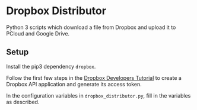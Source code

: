 # Dropbox Distributor

Python 3 scripts which download a file from Dropbox and upload it to PCloud and Google Drive.

## Setup

Install the pip3 dependency `dropbox`.

Follow the first few steps in the [Dropbox Developers Tutorial](https://www.dropbox.com/developers/documentation/python#tutorial) to create a Dropbox API application and generate its access token.

In the configuration variables in `dropbox_distributor.py`, fill in the variables as described.
